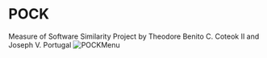 # POCK
Measure of Software Similarity Project by Theodore Benito C. Coteok II and Joseph V. Portugal
![POCKMenu](https://user-images.githubusercontent.com/56600472/74606041-1741d500-5108-11ea-96e2-410ddadeea2e.gif)
